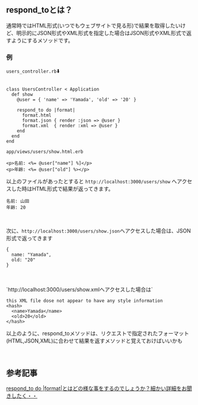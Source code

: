 

## respond_toとは？

通常時ではHTML形式(いつでもウェブサイトで見る形)で結果を取得したいけど、明示的にJSON形式やXML形式を指定した場合はJSON形式やXML形式で返すようにするメソッドです。


### 例


`users_controller.rb`⬇️
```

class UsersController < Application
  def show 
    @user = { 'name' => 'Yamada', 'old' => '20' }
    
    respond_to do |format|
      format.html
      format.json { render :json => @user }
      format.xml  { render :xml => @user }
    end
  end
end

```


`app/views/users/show.html.erb`

```
<p>名前: <%= @user["name"] %]</p> 
<p>年齢: <%= @user["old"] %></p>
```

以上のファイルがあったとすると
`http://localhost:3000/users/show` へアクセスした時はHTML形式で結果が返ってきます。

```
名前: 山田
年齢: 20
```

<br>

次に、`http://localhost:3000/users/show.json`へアクセスした場合は、JSON形式で返ってきます

```
{
  name: "Yamada",
  old: "20"
}
```

<br>
<br>
`http://localhost:3000/users/show.xmlへアクセスした場合は`

```
this XML file dose not appear to have any style information
<hash>
  <name>Yamada</name>
  <old>20</old>
</hash>
```

以上のように、respond_toメソッドは、リクエストで指定されたフォーマット(HTML,JSON,XML)に合わせて結果を返すメソッドと覚えておけばいいかも


<br>

## 参考記事


<a href="https://teratail.com/questions/90663">respond_to do |format|とはどの様な事をするのでしょうか？細かい詳細をお聞きしたく・・</a>

